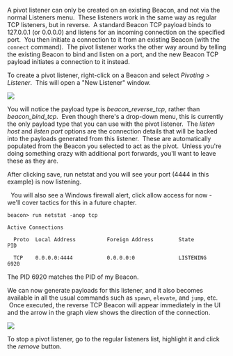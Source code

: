 A pivot listener can only be created on an existing Beacon, and not via the normal Listeners menu.  These listeners work in the same way as regular TCP listeners, but in reverse.  A standard Beacon TCP payload binds to 127.0.0.1 (or 0.0.0.0) and listens for an incoming connection on the specified port.  You then initiate a connection to it from an existing Beacon (with the `connect` command).  The pivot listener works the other way around by telling the existing Beacon to bind and listen on a port, and the new Beacon TCP payload initiates a connection to it instead.

To create a pivot listener, right-click on a Beacon and select _Pivoting > Listener_.  This will open a "New Listener" window.

  

![](https://files.cdn.thinkific.com/file_uploads/584845/images/1e1/fe4/870/pivot-listener.png)

  

You will notice the payload type is _beacon_reverse_tcp_, rather than _beacon_bind_tcp_.  Even though there's a drop-down menu, this is currently the only payload type that you can use with the pivot listener.  The _listen host_ and _listen port_ options are the connection details that will be backed into the payloads generated from this listener.  These are automatically populated from the Beacon you selected to act as the pivot.  Unless you're doing something crazy with additional port forwards, you'll want to leave these as they are.

After clicking save, run netstat and you will see your port (4444 in this example) is now listening.

  You will also see a Windows firewall alert, click allow access for now - we'll cover tactics for this in a future chapter.

  
```
beacon> run netstat -anop tcp

Active Connections

  Proto  Local Address          Foreign Address        State           PID

  TCP    0.0.0.0:4444           0.0.0.0:0              LISTENING       6920
```

The PID 6920 matches the PID of my Beacon.

We can now generate payloads for this listener, and it also becomes available in all the usual commands such as `spawn`, `elevate`, and `jump`, etc.  Once executed, the reverse TCP Beacon will appear immediately in the UI and the arrow in the graph view shows the direction of the connection.

  

![](https://files.cdn.thinkific.com/file_uploads/584845/images/fb6/fd1/30c/pivot-beacon.png)

  

To stop a pivot listener, go to the regular listeners list, highlight it and click the _remove_ button.